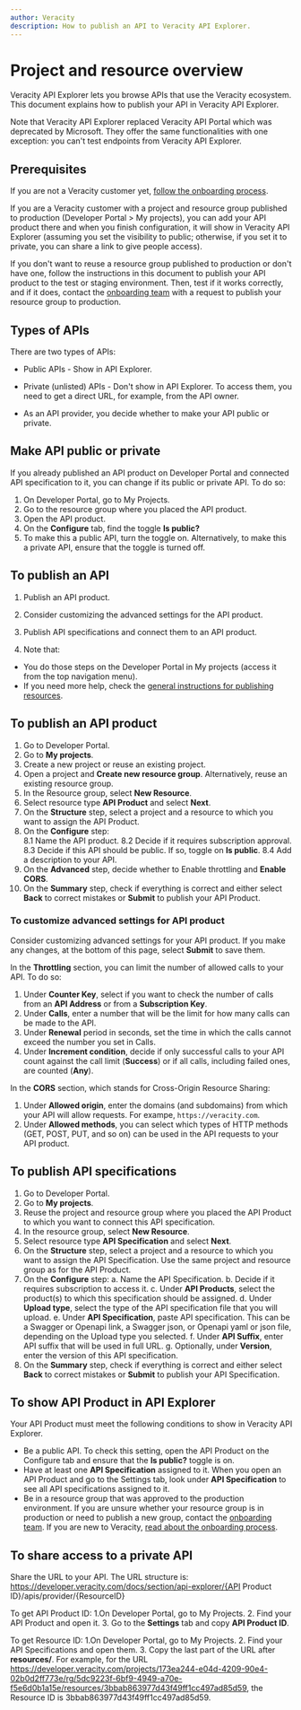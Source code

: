```yaml
---
author: Veracity
description: How to publish an API to Veracity API Explorer.
---
```


# Project and resource overview

Veracity API Explorer lets you browse APIs that use the Veracity ecosystem. This document explains how to publish your API in Veracity API Explorer.

Note that Veracity API Explorer replaced Veracity API Portal which was deprecated by Microsoft. They offer the same functionalities with one exception: you can't test endpoints from Veracity API Explorer.


## Prerequisites

If you are not a Veracity customer yet, [follow the onboarding process](https://developer.veracity.com/docs/section/onboarding/onboarding).

If you are a Veracity customer with a project and resource group published to production (Developer Portal > My projects), you can add your API product there and when you finish configuration, it will show in Veracity API Explorer (assuming you set the visibility to public; otherwise, if you set it to private, you can share a link to give people access). 

If you don't want to reuse a resource group published to production or don't have one, follow the instructions in this document to publish your API product to the test or staging environment. Then, test if it works correctly, and if it does, contact the [onboarding team](mailto:onboarding@veracity.com) with a request to publish your resource group to production.

## Types of APIs
There are two types of APIs:
* Public APIs - Show in API Explorer. 
* Private (unlisted) APIs - Don't show in API Explorer. To access them, you need to get a direct URL, for example, from the API owner.

* As an API provider, you decide whether to make your API public or private.

## Make API public or private
If you already published an API product on Developer Portal and connected API specification to it, you can change if its public or private API. To do so:
1. On Developer Portal, go to My Projects.
2. Go to the resource group where you placed the API product.
3. Open the API product.
4. On the **Configure** tab, find the toggle **Is public?**
5. To make this a public API, turn the toggle on. Alternatively, to make this a private API, ensure that the toggle is turned off.

## To publish an API
1. Publish an API product.
2. Consider customizing the advanced settings for the API product.
3. Publish API specifications and connect them to an API product.

1. Note that:
* You do those steps on the Developer Portal in My projects (access it from the top navigation menu).
* If you need more help, check the [general instructions for publishing resources](https://developer.veracity.com/docs/section/developerexperience/introduction).

## To publish an API product
1. Go to Developer Portal.
2. Go to **My projects**.
3. Create a new project or reuse an existing project.
4. Open a project and **Create new resource group**. Alternatively, reuse an existing resource group.
5. In the Resource group, select **New Resource**.
6. Select resource type **API Product** and select **Next**.
7. On the **Structure** step, select a project and a resource to which you want to assign the API Product.
8. On the **Configure** step: 			
  8.1 Name the API product.
  8.2 Decide if it requires subscription approval.
  8.3 Decide if this API should be public. If so, toggle on **Is public**. 
  8.4 Add a description to your API. 
9. On the **Advanced** step, decide whether to Enable throttling and **Enable CORS**.
10. On the **Summary** step, check if everything is correct and either select **Back** to correct mistakes or **Submit** to publish your API Product.

### To customize advanced settings for API product
Consider customizing advanced settings for your API product. If you make any changes, at the bottom of this page, select **Submit** to save them.

In the **Throttling** section, you can limit the number of allowed calls to your API.  To do so:

1.	Under **Counter Key**, select if you want to check the number of calls from an **API Address** or from a **Subscription Key**.
2.	Under **Calls**, enter a number that will be the limit for how many calls can be made to the API.
3.	Under **Renewal** period in seconds, set the time in which the calls cannot exceed the number you set in Calls.
4.	Under **Increment condition**, decide if only successful calls to your API count against the call limit (**Success**) or if all calls, including failed ones, are counted (**Any**).

In the **CORS** section, which stands for Cross-Origin Resource Sharing:
1.	Under **Allowed origin**, enter the domains (and subdomains) from which your API will allow requests. For exampe, `https://veracity.com`. 
2.	Under **Allowed methods**, you can select which types of HTTP methods (GET, POST, PUT, and so on) can be used in the API requests to your API product.

## To publish API specifications
1.	Go to Developer Portal.
2.	Go to **My projects**.
3.	Reuse the project and resource group where you placed the API Product to which you want to connect this API specification.
4.	In the resource group, select **New Resource**.
5.	Select resource type **API Specification** and select **Next**.
6.	On the **Structure** step, select a project and a resource to which you want to assign the API Specification. Use the same project and resource group as for the API Product.
7.	On the **Configure** step: 
a.	Name the API Specification.
b.	Decide if it requires subscription to access it.
c.	Under **API Products**, select the product(s) to which this specification should be assigned.
d.	Under **Upload type**, select the type of the API specification file that you will upload.
e.	Under **API Specification**, paste API specification. This can be a Swagger or Openapi link, a Swagger json, or Openapi yaml or json file, depending on the Upload type you selected.
f.	Under **API Suffix**, enter API suffix that will be used in full URL. 
g.	Optionally, under **Version**, enter the version of this API specification.
8.	On the **Summary** step, check if everything is correct and either select **Back** to correct mistakes or **Submit** to publish your API Specification.

## To show API Product in API Explorer
Your API Product must meet the following conditions to show in Veracity API Explorer.
* Be a public API. To check this setting, open the API Product on the Configure tab and ensure that the **Is public?** toggle is on.
* Have at least one **API Specification** assigned to it. When you open an API Product and go to the Settings tab, look under **API Specification** to see all API specifications assigned to it.
* Be in a resource group that was approved to the production environment. If you are unsure whether your resource group is in production or need to publish a new group, contact the [onboarding team](mailto:onboarding@veracity.com). If you are new to Veracity, [read about the onboarding process](https://developer.veracity.com/docs/section/onboarding/onboarding).

## To share access to a private API
Share the URL to your API. The URL structure is:
https://developer.veracity.com/docs/section/api-explorer/{API Product ID}/apis/provider/{ResourceID}

To get API Product ID:
1.On Developer Portal, go to My Projects.
2. Find your API Product and open it.
3. Go to the **Settings** tab and copy **API Product ID**.

To get Resource ID:
1.On Developer Portal, go to My Projects.
2. Find your API Specifications and open them.
3. Copy the last part of the URL after **resources/**. For example, for the URL https://developer.veracity.com/projects/173ea244-e04d-4209-90e4-02b0d2ff773e/rg/5dc9223f-6bf9-4949-a70e-f5e6d0b1a15e/resources/3bbab863977d43f49ff1cc497ad85d59, the Resource ID is 3bbab863977d43f49ff1cc497ad85d59.
